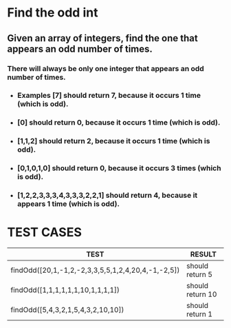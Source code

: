 # Find the odd int

## Given an array of integers, find the one that appears an odd number of times.

### There will always be only one integer that appears an odd number of times.

- ### Examples [7] should return 7, because it occurs 1 time (which is odd).
- ### [0] should return 0, because it occurs 1 time (which is odd).
- ### [1,1,2] should return 2, because it occurs 1 time (which is odd).
- ### [0,1,0,1,0] should return 0, because it occurs 3 times (which is odd).
- ### [1,2,2,3,3,3,4,3,3,3,2,2,1] should return 4, because it appears 1 time (which is odd).

# TEST CASES

| TEST                                               | RESULT           |
| -------------------------------------------------- | ---------------- |
| findOdd([20,1,-1,2,-2,3,3,5,5,1,2,4,20,4,-1,-2,5]) | should return 5  |
| findOdd([1,1,1,1,1,1,10,1,1,1,1])                  | should return 10 |
| findOdd([5,4,3,2,1,5,4,3,2,10,10])                 | should return 1  |
